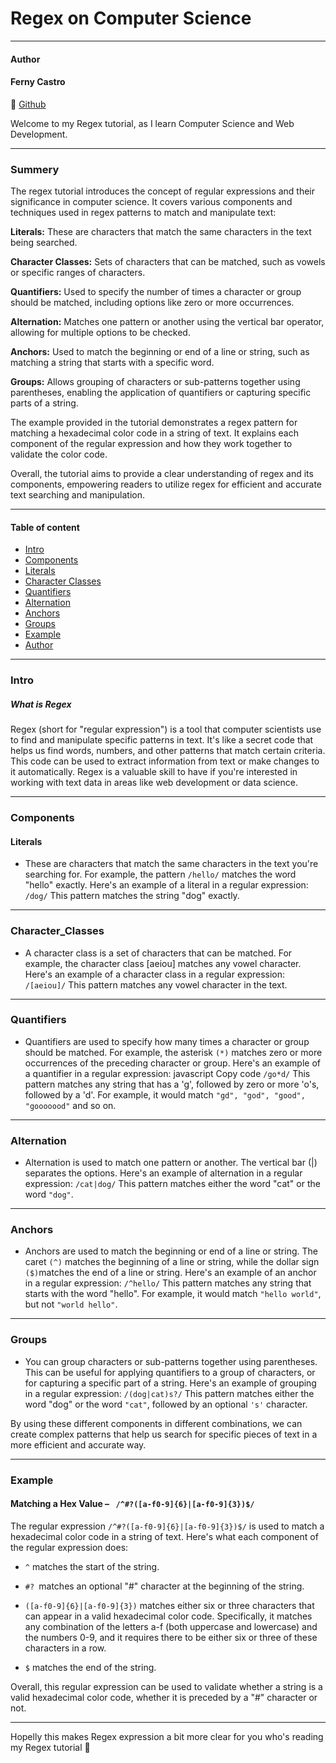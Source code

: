 # Regex on Computer Science
---
#### Author

#### Ferny Castro
🔗 [Github](https://github.com/FernyCastro8)

Welcome to my Regex tutorial, as I learn Computer Science and Web Development.

---
### Summery

The regex tutorial introduces the concept of regular expressions and their significance in computer science. It covers various components and techniques used in regex patterns to match and manipulate text:

**Literals:** These are characters that match the same characters in the text being searched.

**Character Classes:** Sets of characters that can be matched, such as vowels or specific ranges of characters.

**Quantifiers:** Used to specify the number of times a character or group should be matched, including options like zero or more occurrences.

**Alternation:** Matches one pattern or another using the vertical bar operator, allowing for multiple options to be checked.

**Anchors:** Used to match the beginning or end of a line or string, such as matching a string that starts with a specific word.

**Groups:** Allows grouping of characters or sub-patterns together using parentheses, enabling the application of quantifiers or capturing specific parts of a string.

The example provided in the tutorial demonstrates a regex pattern for matching a hexadecimal color code in a string of text. It explains each component of the regular expression and how they work together to validate the color code.

Overall, the tutorial aims to provide a clear understanding of regex and its components, empowering readers to utilize regex for efficient and accurate text searching and manipulation.


---
#### Table of content
- [Intro](#Itro)
- [Components](#Components)
- [Literals](#Literals)
- [Character Classes](#Character_Classes)
- [Quantifiers](#Quantifiers)
- [Alternation](#Alternation)
- [Anchors](#Anchors)
- [Groups](#Groups)
- [Example](#Example)
- [Author](#Author)

---
### Intro

##### What is Regex

Regex (short for "regular expression") is a tool that computer scientists use to find and manipulate specific patterns in text. It's like a secret code that helps us find words, numbers, and other patterns that match certain criteria. This code can be used to extract information from text or make changes to it automatically. Regex is a valuable skill to have if you're interested in working with text data in areas like web development or data science.

---

### Components

#### Literals
- These are characters that match the same characters in the text you're searching for. For example, the pattern  `` /hello/ `` matches the word "hello" exactly. Here's an example of a literal in a regular expression: ``` /dog/ ``` 
This pattern matches the string "dog" exactly.
---

### Character_Classes
-  A character class is a set of characters that can be matched. For example, the character class [aeiou] matches any vowel character. Here's an example of a character class in a regular expression:
`` /[aeiou]/ ``
This pattern matches any vowel character in the text.
---

### Quantifiers
- Quantifiers are used to specify how many times a character or group should be matched. For example, the asterisk `` (*) `` matches zero or more occurrences of the preceding character or group. Here's an example of a quantifier in a regular expression:
javascript
Copy code
`` /go*d/ ``
This pattern matches any string that has a 'g', followed by zero or more 'o's, followed by a 'd'. For example, it would match `` "gd", "god", "good", "gooooood" `` and so on.
---

### Alternation
- Alternation is used to match one pattern or another. The vertical bar (|) separates the options. Here's an example of alternation in a regular expression:
`` /cat|dog/ ``
This pattern matches either the word "cat" or the word  `` "dog" ``.
---

### Anchors
- Anchors are used to match the beginning or end of a line or string. The caret `` (^) `` matches the beginning of a line or string, while the dollar sign `` ($) ``matches the end of a line or string. Here's an example of an anchor in a regular expression:
 `` /^hello/ ``
This pattern matches any string that starts with the word "hello". For example, it would match  `` "hello world" ``, but not `` "world hello" ``.
---

### Groups
- You can group characters or sub-patterns together using parentheses. This can be useful for applying quantifiers to a group of characters, or for capturing a specific part of a string. Here's an example of grouping in a regular expression:
`` /(dog|cat)s?/ ``
This pattern matches either the word "dog" or the word `` "cat" ``, followed by an optional `` 's' `` character.

By using these different components in different combinations, we can create complex patterns that help us search for specific pieces of text in a more efficient and accurate way.

---

### Example


#### Matching a Hex Value –   `  /^#?([a-f0-9]{6}|[a-f0-9]{3})$/  `

The regular expression `` /^#?([a-f0-9]{6}|[a-f0-9]{3})$/ `` is used to match a hexadecimal color code in a string of text. Here's what each component of the regular expression does:

- `` ^ `` matches the start of the string.

- `` #?  ``matches an optional "#" character at the beginning of the string.

- `` ([a-f0-9]{6}|[a-f0-9]{3}) `` matches either six or three characters that can appear in a valid hexadecimal color code. Specifically, it matches any combination of the letters a-f (both uppercase and lowercase) and the numbers 0-9, and it requires there to be either six or three of these characters in a row.

- `` $ `` matches the end of the string.

Overall, this regular expression can be used to validate whether a string is a valid hexadecimal color code, whether it is preceded by a "#" character or not.

---


Hopelly this makes Regex expression a bit more clear for you who's reading my Regex tutorial 🙂
